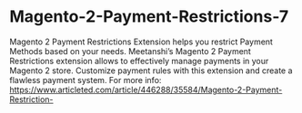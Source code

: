 # Magento-2-Payment-Restrictions-7
 Magento 2 Payment Restrictions Extension helps you restrict Payment Methods based on your needs.  Meetanshi’s Magento 2 Payment Restrictions extension allows to effectively manage payments in your Magento 2 store. Customize payment rules with this extension and create a flawless payment system.  For more info: https://www.articleted.com/article/446288/35584/Magento-2-Payment-Restriction-
